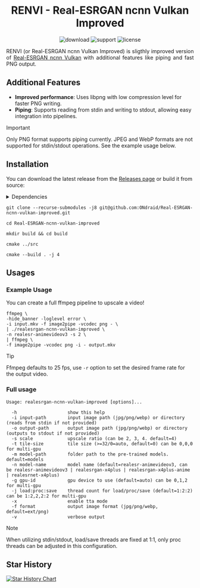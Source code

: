 <div align="center">

# RENVI - Real-ESRGAN ncnn Vulkan Improved

![download](https://img.shields.io/github/downloads/ONdraid/Real-ESRGAN-ncnn-vulkan-improved/total)
![support](https://img.shields.io/badge/Support-Linux%20x64-blue?logo=Linux)
![license](https://img.shields.io/github/license/ONdraid/Real-ESRGAN-ncnn-vulkan-improved)

</div>

<div align="justify">

RENVI (or Real-ESRGAN ncnn Vulkan Improved) is sligthly improved version of [Real-ESRGAN ncnn Vulkan](https://github.com/xinntao/Real-ESRGAN-ncnn-vulkan) with additional features like piping and fast PNG output.

</div>

## Additional Features

- **Improved performance**: Uses libpng with low compression level for faster PNG writing.
- **Piping**: Supports reading from stdin and writing to stdout, allowing easy integration into pipelines.

> [!IMPORTANT]  
> Only PNG format supports piping currently. JPEG and WebP formats are not supported for stdin/stdout operations. See the example usage below.

## Installation

You can download the latest release from the [Releases page](https://github.com/ONdraid/Real-ESRGAN-ncnn-vulkan-improved/releases) or build it from source:

<details>
<summary>Dependencies</summary>

> libpng, ... (TODO: add rest of dependencies)

</details>

```shell
git clone --recurse-submodules -j8 git@github.com:ONdraid/Real-ESRGAN-ncnn-vulkan-improved.git

cd Real-ESRGAN-ncnn-vulkan-improved

mkdir build && cd build

cmake ../src

cmake --build . -j 4
```

## Usages

### Example Usage

You can create a full ffmpeg pipeline to upscale a video!

```shell
ffmpeg \
-hide_banner -loglevel error \
-i input.mkv -f image2pipe -vcodec png - \
| ./realesrgan-ncnn-vulkan-improved \
-n realesr-animevideov3 -s 2 \
| ffmpeg \
-f image2pipe -vcodec png -i - output.mkv
```

> [!TIP]
> Ffmpeg defaults to 25 fps, use `-r` option to set the desired frame rate for the output video.

### Full usage

```
Usage: realesrgan-ncnn-vulkan-improved [options]...

  -h                   show this help
  -i input-path        input image path (jpg/png/webp) or directory (reads from stdin if not provided)
  -o output-path       output image path (jpg/png/webp) or directory (outputs to stdout if not provided)
  -s scale             upscale ratio (can be 2, 3, 4. default=4)
  -t tile-size         tile size (>=32/0=auto, default=0) can be 0,0,0 for multi-gpu
  -m model-path        folder path to the pre-trained models. default=models
  -n model-name        model name (default=realesr-animevideov3, can be realesr-animevideov3 | realesrgan-x4plus | realesrgan-x4plus-anime | realesrnet-x4plus)
  -g gpu-id            gpu device to use (default=auto) can be 0,1,2 for multi-gpu
  -j load:proc:save    thread count for load/proc/save (default=1:2:2) can be 1:2,2,2:2 for multi-gpu
  -x                   enable tta mode
  -f format            output image format (jpg/png/webp, default=ext/png)
  -v                   verbose output
```

> [!NOTE]  
> When utilizing stdin/stdout, load/save threads are fixed at 1:1, only proc threads can be adjusted in this configuration.

## Star History

[![Star History Chart](https://api.star-history.com/svg?repos=ONdraid/Real-ESRGAN-ncnn-vulkan-improved&type=Date)](https://www.star-history.com/#ONdraid/Real-ESRGAN-ncnn-vulkan-improved&Date)

